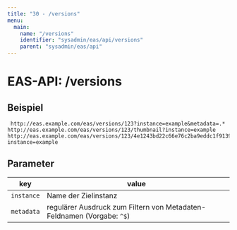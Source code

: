 ```yaml
---
title: "30 - /versions"
menu:
  main:
    name: "/versions"
    identifier: "sysadmin/eas/api/versions"
    parent: "sysadmin/eas/api"
---
```

#  EAS-API: /versions

##  Beispiel

~~~
 http://eas.example.com/eas/versions/123?instance=example&metadata=.*
http://eas.example.com/eas/versions/123/thumbnail?instance=example
http://eas.example.com/eas/versions/123/4e1243bd22c66e76c2ba9eddc1f91394e57f9f83?instance=example
~~~


##  Parameter


|key|value|
|---|---|
|`instance`          |Name der Zielinstanz|
|`metadata`          |regulärer Ausdruck zum Filtern von Metadaten-Feldnamen (Vorgabe: `^$`)|



